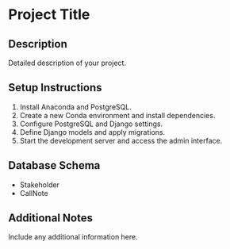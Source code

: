 # Project Title

## Description
Detailed description of your project.

## Setup Instructions
1. Install Anaconda and PostgreSQL.
2. Create a new Conda environment and install dependencies.
3. Configure PostgreSQL and Django settings.
4. Define Django models and apply migrations.
5. Start the development server and access the admin interface.

## Database Schema
- Stakeholder
- CallNote

## Additional Notes
Include any additional information here.

